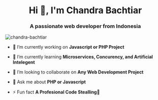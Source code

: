 <h1 align="center">Hi 👋, I'm Chandra Bachtiar</h1>
<h3 align="center">A passionate web developer from Indonesia</h3>

<p align="left"> <img src="https://komarev.com/ghpvc/?username=chandra-bachtiar&label=Profile%20views&color=0e75b6&style=flat" alt="chandra-bachtiar" /> </p>

- 🔭 I’m currently working on **Javascript or PHP Project**

- 🌱 I’m currently learning **Microservices, Concurency, and Artificial Intelegent**

- 👯 I’m looking to collaborate on **Any Web Development Project**

- 💬 Ask me about **PHP or Javascript**

- ⚡ Fun fact **A Profesional Code Stealling🤣**
